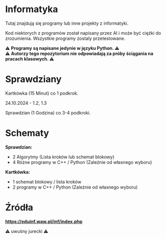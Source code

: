 # Informatyka
Tutaj znajdują się programy lub inne projekty z informatyki.

Kod niektorych z programów został napisany przez AI i może być ciężki do zrozumienia. Wszystkie programy zostaly przetestowane. <br>

:warning: **Programy są napisane jedynie w języku Python. :warning:** <br>
:warning: **Autorzy tego repozytorium nie odpowiadają za próby ściągania na pracach klasowych. :warning:**
# Sprawdziany

Kartkówka (15 Minut) co 1 podkrok. <br>

24.10.2024 - 1.2, 1.3

Sprawdzian (1 Godzina) co 3-4 podkroki.

# Schematy

**Sprawdzian:**
- 2 Algorytmy (Lista kroków lub schemat blokowy)
- 4 Różne programy w C++ / Python (Zależnie od własnego wyboru)

**Kartkówka:**
- 1 schemat blokowy / lista kroków 
- 2 programy w C++ / Python (Zależnie od własnego wyboru)

# Źródła
**https://eduinf.waw.pl/inf/index.php**

:warning: uwuśny jurecki :warning:
